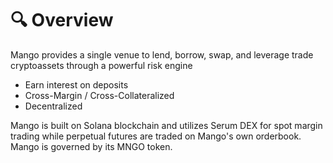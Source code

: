 # 🔍 Overview

Mango provides a single venue to lend, borrow, swap, and leverage trade cryptoassets through a powerful risk engine

* Earn interest on deposits&#x20;
* Cross-Margin  / Cross-Collateralized
* &#x20;Decentralized

Mango is built on Solana blockchain and utilizes Serum DEX for spot margin trading while perpetual futures are traded on Mango's own orderbook. Mango is governed by its MNGO token.&#x20;
